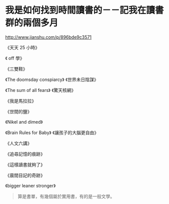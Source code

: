 # 我是如何找到時間讀書的－－記我在讀書群的兩個多月

http://www.jianshu.com/p/896bde9c3571



《天天 25 小時》

《 off 學》

《三雙鞋》

《The doomsday conspiarcy》 《世界未日陰謀》

《The sum of all fears》 《驚天核網》

《我是馬拉拉》

《世間的鹽》

《Nikel and dimed》

《Brain Rules for Baby》 《讓孩子的大腦更自由》

《人文六講》

《追尋記憶的痕跡》

《這樣讀書就夠了》

《晨間目記的奇跡》

《bigger leaner stronger》



> 算是書單，有幾個屬於實用書，有的是一般文學。

